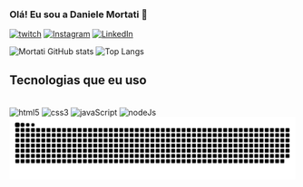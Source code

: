 
### Olá! Eu sou a Daniele Mortati 👋

[![twitch](https://img.shields.io/badge/Twitch-9146FF?style=for-the-badge&logo=twitch&logoColor=white)](https://www.twitch.tv/dani_mortati)
[![Instagram](https://img.shields.io/badge/-Instagram-%23E4405F?style=for-the-badge&logo=instagram&logoColor=white)](https://www.instagram.com/dani_mortati/)
[![LinkedIn](https://img.shields.io/badge/LinkedIn-0077B5?style=for-the-badge&logo=linkedin&logoColor=white)](https://www.linkedin.com/in/daniele-mortati-55b645293/)

![Mortati GitHub stats](https://github-readme-stats.vercel.app/api?username=danimortati&show_icons=true&theme=cobalt)
![Top Langs](https://github-readme-stats.vercel.app/api/top-langs/?username=danimortati&layout=compact)

## Tecnologias que eu uso

<div style="display: inline_block"></br>
<img align="center" alt="html5" src="https://img.shields.io/badge/HTML5-E34F26?style=for-the-badge&logo=html5&logoColor=white" />
<img align="center" alt="css3" src="https://img.shields.io/badge/CSS3-1572B6?style=for-the-badge&logo=css3&logoColor=white" />
<img align="center" alt="javaScript" src="https://img.shields.io/badge/JavaScript-323330?style=for-the-badge&logo=javascript&logoColor=F7DF1E" />
<img align="center" alt="nodeJs" src="https://img.shields.io/badge/Node.js-43853D?style=for-the-badge&logo=node.js&logoColor=white">
</div>

<picture>
<source media="(prefers-color-scheme:dark)" srcset="https://raw.githubusercontent.com/danimortati/danimortati/output/github-contribution-grid-snake-dark.svg">
<source media="(prefers-color-scheme:light)" srcset="https://raw.githubusercontent.com/danimortati/danimortati/output/github-contribution-grid-snake.svg">
<img alt="github contribution grid snake animation" src="http://raw.githubusercontent.com/danimortati/danimortati/output/github-contribution-grid-snake.svg">
</picture>
<br></br>



